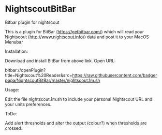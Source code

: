 # NightscoutBitBar
Bitbar plugin for nightscout

This is a plugin for BitBar (https://getbitbar.com/) which will read your Nightscout (http://www.nightscout.info/) data and post it to your MacOS Menubar

Installation:

Download and install BitBar from above link.
Open URL:

bitbar://openPlugin?title=Nightscout%20Reader&src=https://raw.githubusercontent.com/badgerpapa/NightscoutBitBar/master/nightscout.1m.sh


Usage: 

Edit the file nightscout.1m.sh to include your personal Nightscout URL and your units preferences.

ToDo:

Add alert thresholds and alter the output (colour?) when thresholds are crossed.
